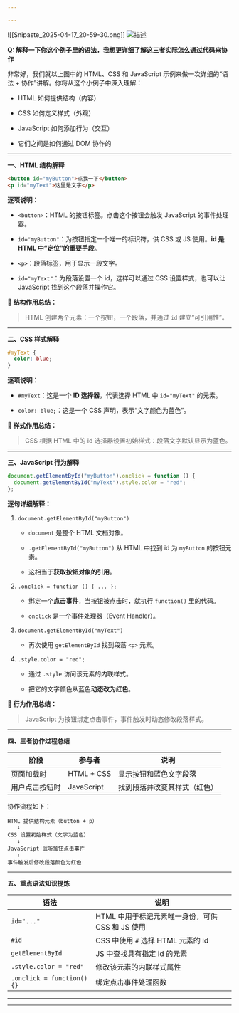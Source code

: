 ```yaml
---

---
```

![[Snipaste_2025-04-17_20-59-30.png]]
![描述](Snipaste_2025-04-17_20-59-30.png)

**Q:  解释一下你这个例子里的语法，我想更详细了解这三者实际怎么通过代码来协作**

非常好，我们就以上图中的 HTML、CSS 和 JavaScript 示例来做一次详细的“语法 + 协作”讲解。你将从这个小例子中深入理解：

- HTML 如何提供结构（内容）
    
- CSS 如何定义样式（外观）
    
- JavaScript 如何添加行为（交互）
    
- 它们之间是如何通过 DOM 协作的
    

---

**一、HTML 结构解释**

```html
<button id="myButton">点我一下</button>
<p id="myText">这里是文字</p>
```

**逐项说明：**

- `<button>`：HTML 的按钮标签。点击这个按钮会触发 JavaScript 的事件处理器。
    
- `id="myButton"`：为按钮指定一个唯一的标识符，供 CSS 或 JS 使用。**id 是 HTML 中“定位”的重要手段**。
    
- `<p>`：段落标签，用于显示一段文字。
    
- `id="myText"`：为段落设置一个 id，这样可以通过 CSS 设置样式，也可以让 JavaScript 找到这个段落并操作它。
    

📌 **结构作用总结：**

> HTML 创建两个元素：一个按钮，一个段落，并通过 `id` 建立“可引用性”。

---

**二、CSS 样式解释**

```css
#myText {
  color: blue;
}
```

**逐项说明：**

- `#myText`：这是一个 **ID 选择器**，代表选择 HTML 中 `id="myText"` 的元素。
    
- `color: blue;`：这是一个 CSS 声明，表示“文字颜色为蓝色”。
    

📌 **样式作用总结：**

> CSS 根据 HTML 中的 id 选择器设置初始样式：段落文字默认显示为蓝色。

---

**三、JavaScript 行为解释**

```javascript
document.getElementById("myButton").onclick = function () {
  document.getElementById("myText").style.color = "red";
};
```

**逐句详细解释：**

1. `document.getElementById("myButton")`
    
    - `document` 是整个 HTML 文档对象。
        
    - `.getElementById("myButton")` 从 HTML 中找到 id 为 `myButton` 的按钮元素。
        
    - 这相当于**获取按钮对象的引用**。
        
2. `.onclick = function () { ... };`
    
    - 绑定一个**点击事件**，当按钮被点击时，就执行 `function()` 里的代码。
        
    - `onclick` 是一个事件处理器（Event Handler）。
        
3. `document.getElementById("myText")`
    
    - 再次使用 `getElementById` 找到段落 `<p>` 元素。
        
4. `.style.color = "red";`
    
    - 通过 `.style` 访问该元素的内联样式。
        
    - 把它的文字颜色从蓝色**动态改为红色**。
        

📌 **行为作用总结：**

> JavaScript 为按钮绑定点击事件，事件触发时动态修改段落样式。

---

**四、三者协作过程总结**

| 阶段      | 参与者        | 说明             |
| ------- | ---------- | -------------- |
| 页面加载时   | HTML + CSS | 显示按钮和蓝色文字段落    |
| 用户点击按钮时 | JavaScript | 找到段落并改变其样式（红色） |

协作流程如下：

```
HTML 提供结构元素（button + p）
   ↓
CSS 设置初始样式（文字为蓝色）
   ↓
JavaScript 监听按钮点击事件
   ↓
事件触发后修改段落颜色为红色
```

---

**五、重点语法知识提炼**

| 语法                         | 说明                              |
| -------------------------- | ------------------------------- |
| `id="..."`                 | HTML 中用于标记元素唯一身份，可供 CSS 和 JS 使用 |
| `#id`                      | CSS 中使用 `#` 选择 HTML 元素的 id      |
| `getElementById`           | JS 中查找具有指定 id 的元素               |
| `.style.color = "red"`     | 修改该元素的内联样式属性                    |
| `.onclick = function() {}` | 绑定点击事件处理函数                      |

---
---


